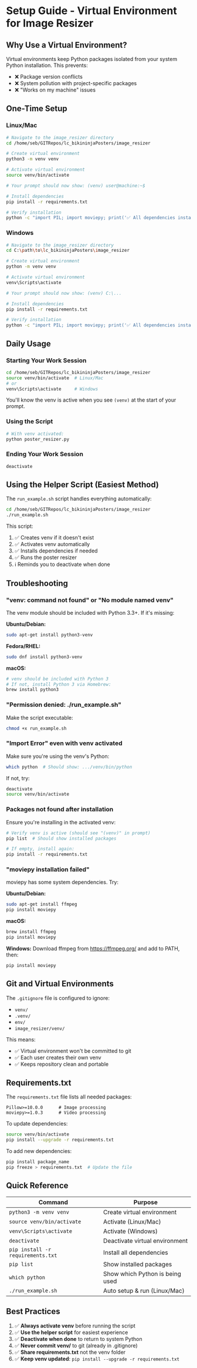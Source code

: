 # Setup Guide - Virtual Environment for Image Resizer

## Why Use a Virtual Environment?

Virtual environments keep Python packages isolated from your system Python installation. This prevents:
- ❌ Package version conflicts
- ❌ System pollution with project-specific packages
- ❌ "Works on my machine" issues

## One-Time Setup

### Linux/Mac

```bash
# Navigate to the image_resizer directory
cd /home/seb/GITRepos/lc_bikininjaPosters/image_resizer

# Create virtual environment
python3 -m venv venv

# Activate virtual environment
source venv/bin/activate

# Your prompt should now show: (venv) user@machine:~$

# Install dependencies
pip install -r requirements.txt

# Verify installation
python -c "import PIL; import moviepy; print('✅ All dependencies installed!')"
```

### Windows

```bash
# Navigate to the image_resizer directory
cd C:\path\to\lc_bikininjaPosters\image_resizer

# Create virtual environment
python -m venv venv

# Activate virtual environment
venv\Scripts\activate

# Your prompt should now show: (venv) C:\...

# Install dependencies
pip install -r requirements.txt

# Verify installation
python -c "import PIL; import moviepy; print('✅ All dependencies installed!')"
```

## Daily Usage

### Starting Your Work Session

```bash
cd /home/seb/GITRepos/lc_bikininjaPosters/image_resizer
source venv/bin/activate  # Linux/Mac
# or
venv\Scripts\activate     # Windows
```

You'll know the venv is active when you see `(venv)` at the start of your prompt.

### Using the Script

```bash
# With venv activated:
python poster_resizer.py
```

### Ending Your Work Session

```bash
deactivate
```

## Using the Helper Script (Easiest Method)

The `run_example.sh` script handles everything automatically:

```bash
cd /home/seb/GITRepos/lc_bikininjaPosters/image_resizer
./run_example.sh
```

This script:
1. ✅ Creates venv if it doesn't exist
2. ✅ Activates venv automatically
3. ✅ Installs dependencies if needed
4. ✅ Runs the poster resizer
5. ℹ️ Reminds you to deactivate when done

## Troubleshooting

### "venv: command not found" or "No module named venv"

The venv module should be included with Python 3.3+. If it's missing:

**Ubuntu/Debian:**
```bash
sudo apt-get install python3-venv
```

**Fedora/RHEL:**
```bash
sudo dnf install python3-venv
```

**macOS:**
```bash
# venv should be included with Python 3
# If not, install Python 3 via Homebrew:
brew install python3
```

### "Permission denied: ./run_example.sh"

Make the script executable:
```bash
chmod +x run_example.sh
```

### "Import Error" even with venv activated

Make sure you're using the venv's Python:
```bash
which python  # Should show: .../venv/bin/python
```

If not, try:
```bash
deactivate
source venv/bin/activate
```

### Packages not found after installation

Ensure you're installing in the activated venv:
```bash
# Verify venv is active (should see "(venv)" in prompt)
pip list  # Should show installed packages

# If empty, install again:
pip install -r requirements.txt
```

### "moviepy installation failed"

moviepy has some system dependencies. Try:

**Ubuntu/Debian:**
```bash
sudo apt-get install ffmpeg
pip install moviepy
```

**macOS:**
```bash
brew install ffmpeg
pip install moviepy
```

**Windows:**
Download ffmpeg from https://ffmpeg.org/ and add to PATH, then:
```bash
pip install moviepy
```

## Git and Virtual Environments

The `.gitignore` file is configured to ignore:
- `venv/`
- `.venv/`
- `env/`
- `image_resizer/venv/`

This means:
- ✅ Virtual environment won't be committed to git
- ✅ Each user creates their own venv
- ✅ Keeps repository clean and portable

## Requirements.txt

The `requirements.txt` file lists all needed packages:
```
Pillow>=10.0.0      # Image processing
moviepy>=1.0.3      # Video processing
```

To update dependencies:
```bash
source venv/bin/activate
pip install --upgrade -r requirements.txt
```

To add new dependencies:
```bash
pip install package_name
pip freeze > requirements.txt  # Update the file
```

## Quick Reference

| Command | Purpose |
|---------|---------|
| `python3 -m venv venv` | Create virtual environment |
| `source venv/bin/activate` | Activate (Linux/Mac) |
| `venv\Scripts\activate` | Activate (Windows) |
| `deactivate` | Deactivate virtual environment |
| `pip install -r requirements.txt` | Install all dependencies |
| `pip list` | Show installed packages |
| `which python` | Show which Python is being used |
| `./run_example.sh` | Auto setup & run (Linux/Mac) |

## Best Practices

1. ✅ **Always activate venv** before running the script
2. ✅ **Use the helper script** for easiest experience
3. ✅ **Deactivate when done** to return to system Python
4. ✅ **Never commit venv/** to git (already in .gitignore)
5. ✅ **Share requirements.txt** not the venv folder
6. ✅ **Keep venv updated**: `pip install --upgrade -r requirements.txt`